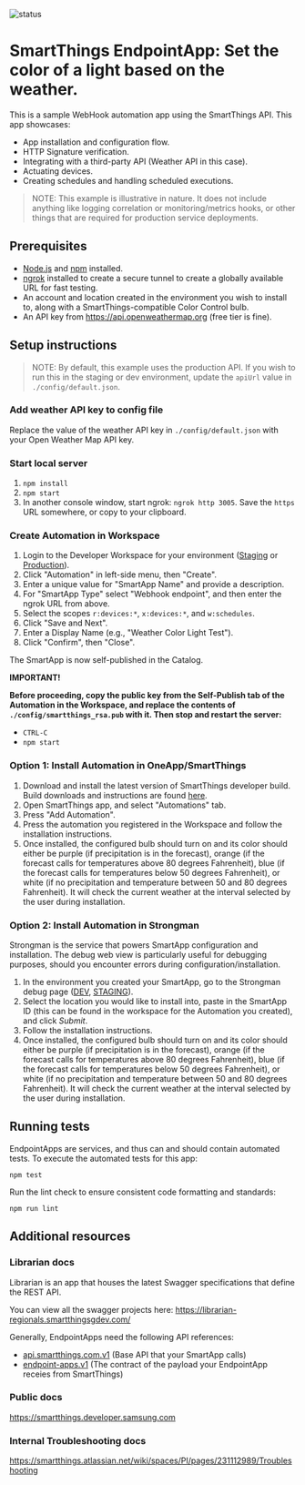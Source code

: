 ![status](https://img.shields.io/badge/status-public-brightgreen.svg "App has been used as a basis for a public example. The app may continue to change as features are added.")

# SmartThings EndpointApp: Set the color of a light based on the weather.

This is a sample WebHook automation app using the SmartThings API.
This app showcases:

- App installation and configuration flow.
- HTTP Signature verification.
- Integrating with a third-party API (Weather API in this case).
- Actuating devices.
- Creating schedules and handling scheduled executions.

> NOTE: This example is illustrative in nature. It does not include anything like logging correlation or monitoring/metrics hooks, or other things that are required for production service deployments.

## Prerequisites

- [Node.js](https://nodejs.org/en/) and [npm](https://www.npmjs.com/) installed.
- [ngrok](https://ngrok.com/) installed to create a secure tunnel to create a globally available URL for fast testing.
- An account and location created in the environment you wish to install to, along with a SmartThings-compatible Color Control bulb.
- An API key from https://api.openweathermap.org (free tier is fine).

## Setup instructions

> NOTE: By default, this example uses the production API. If you wish to run this in the staging or dev environment, update the `apiUrl` value in `./config/default.json`.

### Add weather API key to config file

Replace the value of the weather API key in `./config/default.json` with your Open Weather Map API key.

### Start local server

1. `npm install`
2. `npm start`
3. In another console window, start ngrok: `ngrok http 3005`. Save the `https` URL somewhere, or copy to your clipboard.

### Create Automation in Workspace

1. Login to the Developer Workspace for your environment ([Staging](https://s-devworkspace.developer.samsung.com) or [Production](https://devworkspace.developer.samsung.com/smartthingsconsole/iotweb/site/index.html)).
2. Click "Automation" in left-side menu, then "Create".
3. Enter a unique value for "SmartApp Name" and provide a description.
4. For "SmartApp Type"  select "Webhook endpoint", and then enter the ngrok URL from above.
5. Select the scopes `r:devices:*`, `x:devices:*`, and `w:schedules`.
6. Click "Save and Next".
7. Enter a Display Name (e.g., "Weather Color Light Test").
8. Click "Confirm", then "Close".

The SmartApp is now self-published in the Catalog.

**IMPORTANT!**

**Before proceeding, copy the public key from the Self-Publish tab of the Automation in the Workspace, and replace the contents of `./config/smartthings_rsa.pub` with it.
Then stop and restart the server:**

- `CTRL-C`
- `npm start`

### Option 1: Install Automation in OneApp/SmartThings

1. Download and install the latest version of SmartThings developer build. Build downloads and instructions are found [here](https://smartthings.atlassian.net/wiki/spaces/SE/pages/129794483/Installing+Samsung+Connect+%28OneApp%29+Client+Binary).
2. Open SmartThings app, and select "Automations" tab.
3. Press "Add Automation".
4. Press the automation you registered in the Workspace and follow the installation instructions.
5. Once installed, the configured bulb should turn on and its color should either be purple (if precipitation is in the forecast), orange (if the forecast calls for temperatures above 80 degrees Fahrenheit), blue (if the forecast calls for temperatures below 50 degrees Fahrenheit), or white (if no precipitation and temperature between 50 and 80 degrees Fahrenheit). It will check the current weather at the interval selected by the user during installation.

### Option 2: Install Automation in Strongman

Strongman is the service that powers SmartApp configuration and installation.
The debug web view is particularly useful for debugging purposes, should you encounter errors during configuration/installation.

1. In the environment you created your SmartApp, go to the Strongman debug page ([DEV](https://strongman-regionald.smartthingsgdev.com/debug), [STAGING](https://strongman-regionals.smartthingsgdev.com/debug)).
2. Select the location you would like to install into, paste in the SmartApp ID (this can be found in the workspace for the Automation you created), and click _Submit_.
3. Follow the installation instructions.
4. Once installed, the configured bulb should turn on and its color should either be purple (if precipitation is in the forecast), orange (if the forecast calls for temperatures above 80 degrees Fahrenheit), blue (if the forecast calls for temperatures below 50 degrees Fahrenheit), or white (if no precipitation and temperature between 50 and 80 degrees Fahrenheit). It will check the current weather at the interval selected by the user during installation.

## Running tests

EndpointApps are services, and thus can and should contain automated tests.
To execute the automated tests for this app:

`npm test`

Run the lint check to ensure consistent code formatting and standards:

`npm run lint`

## Additional resources

### Librarian docs

Librarian is an app that houses the latest Swagger specifications that define the REST API.

You can view all the swagger projects here: https://librarian-regionals.smartthingsgdev.com/

Generally, EndpointApps need the following API references:

- [api.smartthings.com.v1](https://librarian-regionals.smartthingsgdev.com/api/api.smartthings.com.v1) (Base API that your SmartApp calls)
- [endpoint-apps.v1](https://librarian-regionals.smartthingsgdev.com/api/endpoint-apps.v1) (The contract of the payload your EndpointApp receies from SmartThings)

### Public docs

https://smartthings.developer.samsung.com

### Internal Troubleshooting docs

https://smartthings.atlassian.net/wiki/spaces/PI/pages/231112989/Troubleshooting
